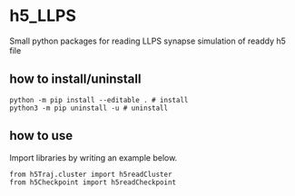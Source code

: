 # h5_LLPS
Small python packages for reading LLPS synapse simulation of readdy h5 file

## how to install/uninstall
```
python -m pip install --editable . # install
python3 -m pip uninstall -u # uninstall
```

## how to use
Import libraries by writing an example below.
```
from h5Traj.cluster import h5readCluster
from h5Checkpoint import h5readCheckpoint
```
